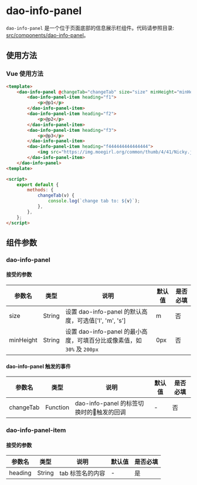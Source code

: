 # dao-info-panel

`dao-info-panel` 是一个位于页面底部的信息展示栏组件。代码请参照目录: [src/components/dao-info-panel](../src/components/dao-info-panel)。

## 使用方法

### Vue 使用方法

```html
<template>
    <dao-info-panel @changeTab="changeTab" size="size" minHeight="minHeight">
        <dao-info-panel-item heading="f1">
            <p>@p1</p>
        </dao-info-panel-item>
        <dao-info-panel-item heading="f2">
            <p>@p2</p>
        </dao-info-panel-item>
        <dao-info-panel-item heading="f3">
            <p>@p3</p>
        </dao-info-panel-item>
        <dao-info-panel-item heading="f444444444444444">
            <img src="https://img.moegirl.org/common/thumb/4/41/Nicky.jpg/250px-Nicky.jpg" alt="???">
        </dao-info-panel-item>
    </dao-info-panel>
<template>

<script>
    export default {
        methods: {
            changeTab(v) {
                console.log(`change tab to: ${v}`);
            },
        },
    };
</script>
```

## 组件参数

### dao-info-panel

#### 接受的参数

参数名 | 类型 | 说明 | 默认值 | 是否必填
-|-|-|-|-
size | String | 设置 dao-info-panel 的默认高度，可选值['l', 'm', 's'] | m | 否
minHeight | String | 设置 dao-info-panel 的最小高度，可填百分比或像素值，如 `30%` 及 `200px` | 0px | 否

#### dao-info-panel 触发的事件

参数名 | 类型 | 说明 | 默认值 | 是否必填
-|-|-|-|-
changeTab | Function | dao-info-panel 的标签切换时的触发的回调  | - | 否

### dao-info-panel-item

#### 接受的参数

参数名 | 类型 | 说明 | 默认值 | 是否必填
-|-|-|-|-
heading | String | tab 标签名的内容 | - | 是